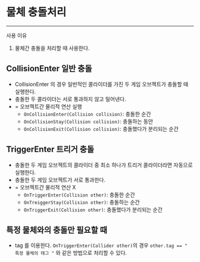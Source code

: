 # 물체 충돌처리 
----------------
사용 이유 
  1. 물체간 충돌을 처리할 때 사용한다.

## CollisionEnter 일반 충돌
  * CollisionEnter 의 경우 일반적인 콜라이더를 가진 두 게임 오브젝트가 충돌할 때 실행한다.
  * 충돌한 두 콜라이더는 서로 통과하지 않고 밀어낸다.
  * = 오브젝트간 물리적 연산 실행
    * ```OnCollisionEnter(Collision collision)```: 충돌한 순간
    * ```OnCollisionStay(Collision collision)```: 충돌하는 동안 
    * ```OnCollisionExit(Collision collision)```: 충돌했다가 분리되는 순간
## TriggerEnter 트리거 충돌 
  * 충돌한 두 게임 오브젝트의 콜라이더 중 최소 하나가 트리거 콜라이더라면 자동으로 실행한다.
  * 충돌한 두 게임 오브젝트가 서로 통과한다.
  * = 오브젝트간 물리적 연산 X
    * ```OnTriggerEnter(Collision other)```: 충돌한 순간
    * ```OnTreiggerStay(Collision other)```: 충돌하는 순간
    * ```OnTriggerExit(Collision other)```: 충돌했다가 분리되는 순간

## 특정 물체와의 충돌만 필요할 때 
  * tag 를 이용한다.
      ``` OnTriggerEnter(Collider other) ```의 경우
     ``` other.tag == " 특정 물체의 태그 " ``` 와 같은 방법으로 처리할 수 있다.
    
      
